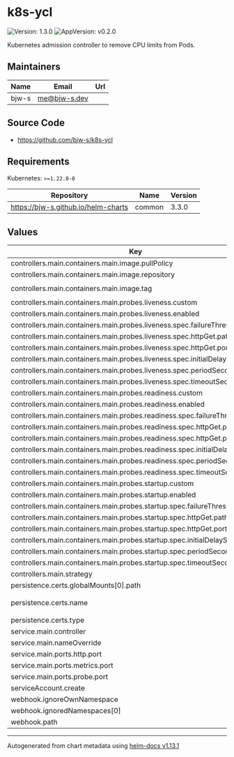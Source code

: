 # k8s-ycl

![Version: 1.3.0](https://img.shields.io/badge/Version-1.3.0-informational?style=flat-square) ![AppVersion: v0.2.0](https://img.shields.io/badge/AppVersion-v0.2.0-informational?style=flat-square)

Kubernetes admission controller to remove CPU limits from Pods.

## Maintainers

| Name | Email | Url |
| ---- | ------ | --- |
| bjw-s | <me@bjw-s.dev> |  |

## Source Code

* <https://github.com/bjw-s/k8s-ycl>

## Requirements

Kubernetes: `>=1.22.0-0`

| Repository | Name | Version |
|------------|------|---------|
| https://bjw-s.github.io/helm-charts | common | 3.3.0 |

## Values

| Key | Type | Default | Description |
|-----|------|---------|-------------|
| controllers.main.containers.main.image.pullPolicy | string | `"Always"` |  |
| controllers.main.containers.main.image.repository | string | `"ghcr.io/bjw-s/k8s-ycl"` |  |
| controllers.main.containers.main.image.tag | string | `"{{ .Chart.AppVersion }}"` |  |
| controllers.main.containers.main.probes.liveness.custom | bool | `true` |  |
| controllers.main.containers.main.probes.liveness.enabled | bool | `true` |  |
| controllers.main.containers.main.probes.liveness.spec.failureThreshold | int | `3` |  |
| controllers.main.containers.main.probes.liveness.spec.httpGet.path | string | `"/healthz"` |  |
| controllers.main.containers.main.probes.liveness.spec.httpGet.port | int | `8081` |  |
| controllers.main.containers.main.probes.liveness.spec.initialDelaySeconds | int | `0` |  |
| controllers.main.containers.main.probes.liveness.spec.periodSeconds | int | `10` |  |
| controllers.main.containers.main.probes.liveness.spec.timeoutSeconds | int | `1` |  |
| controllers.main.containers.main.probes.readiness.custom | bool | `true` |  |
| controllers.main.containers.main.probes.readiness.enabled | bool | `true` |  |
| controllers.main.containers.main.probes.readiness.spec.failureThreshold | int | `3` |  |
| controllers.main.containers.main.probes.readiness.spec.httpGet.path | string | `"/readyz"` |  |
| controllers.main.containers.main.probes.readiness.spec.httpGet.port | int | `8081` |  |
| controllers.main.containers.main.probes.readiness.spec.initialDelaySeconds | int | `0` |  |
| controllers.main.containers.main.probes.readiness.spec.periodSeconds | int | `10` |  |
| controllers.main.containers.main.probes.readiness.spec.timeoutSeconds | int | `1` |  |
| controllers.main.containers.main.probes.startup.custom | bool | `true` |  |
| controllers.main.containers.main.probes.startup.enabled | bool | `true` |  |
| controllers.main.containers.main.probes.startup.spec.failureThreshold | int | `30` |  |
| controllers.main.containers.main.probes.startup.spec.httpGet.path | string | `"/healthz"` |  |
| controllers.main.containers.main.probes.startup.spec.httpGet.port | int | `8081` |  |
| controllers.main.containers.main.probes.startup.spec.initialDelaySeconds | int | `0` |  |
| controllers.main.containers.main.probes.startup.spec.periodSeconds | int | `5` |  |
| controllers.main.containers.main.probes.startup.spec.timeoutSeconds | int | `1` |  |
| controllers.main.strategy | string | `"RollingUpdate"` |  |
| persistence.certs.globalMounts[0].path | string | `"/tls"` |  |
| persistence.certs.name | string | `"{{ include \"k8s-ycl.servingCertificate\" . }}"` |  |
| persistence.certs.type | string | `"secret"` |  |
| service.main.controller | string | `"main"` |  |
| service.main.nameOverride | string | `"webhook"` |  |
| service.main.ports.http.port | int | `9443` |  |
| service.main.ports.metrics.port | int | `8080` |  |
| service.main.ports.probe.port | int | `8081` |  |
| serviceAccount.create | bool | `true` |  |
| webhook.ignoreOwnNamespace | bool | `true` |  |
| webhook.ignoredNamespaces[0] | string | `"kube-system"` |  |
| webhook.path | string | `"/mutate--v1-pod"` |  |

----------------------------------------------
Autogenerated from chart metadata using [helm-docs v1.13.1](https://github.com/norwoodj/helm-docs/releases/v1.13.1)

